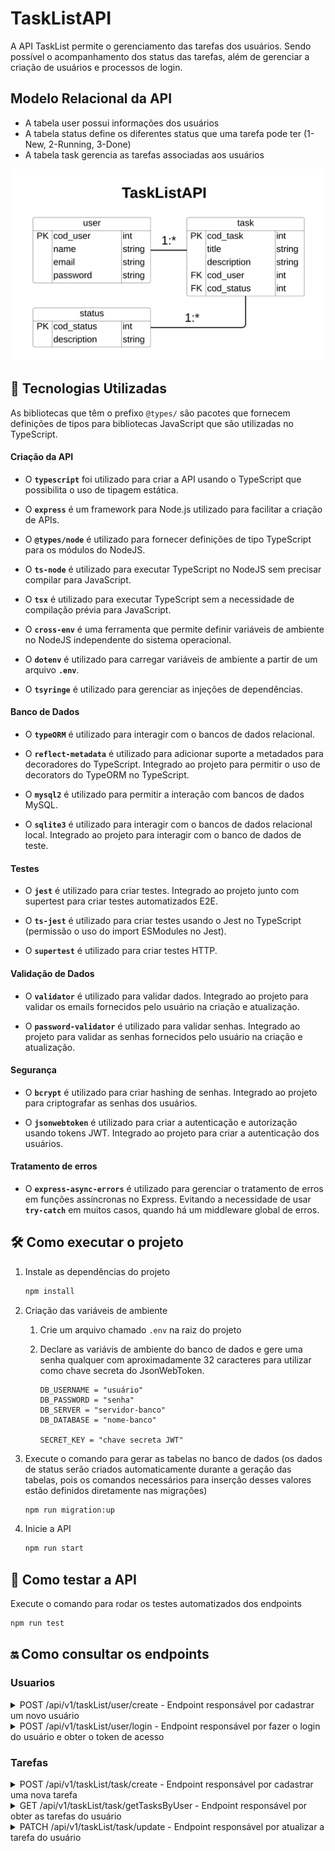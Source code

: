# TaskListAPI

A API TaskList permite o gerenciamento das tarefas dos usuários. Sendo possível o acompanhamento dos status das tarefas, além de gerenciar a criação de usuários e processos de login.

## Modelo Relacional da API

-   A tabela user possui informações dos usuários
-   A tabela status define os diferentes status que uma tarefa pode ter (1-New, 2-Running, 3-Done)
-   A tabela task gerencia as tarefas associadas aos usuários

![Diagrama Entidade Relacionamento da TaskListAPI](docs/der-TaskListAPI.png)

## 🚀 Tecnologias Utilizadas

As bibliotecas que têm o prefixo `@types/` são pacotes que fornecem definições de tipos para bibliotecas JavaScript que são utilizadas no TypeScript.

#### Criação da API

-   O **`typescript`** foi utilizado para criar a API usando o TypeScript que possibilita o uso de tipagem estática.

-   O **`express`** é um framework para Node.js utilizado para facilitar a criação de APIs.

-   O **`@types/node`** é utilizado para fornecer definições de tipo TypeScript para os módulos do NodeJS.

-   O **`ts-node`** é utilizado para executar TypeScript no NodeJS sem precisar compilar para JavaScript.

-   O **`tsx`** é utilizado para executar TypeScript sem a necessidade de compilação prévia para JavaScript.

-   O **`cross-env`** é uma ferramenta que permite definir variáveis de ambiente no NodeJS independente do sistema operacional.

-   O **`dotenv`** é utilizado para carregar variáveis de ambiente a partir de um arquivo **`.env`**.

-   O **`tsyringe`** é utilizado para gerenciar as injeções de dependências.

#### Banco de Dados

-   O **`typeORM`** é utilizado para interagir com o bancos de dados relacional.

-   O **`reflect-metadata`** é utilizado para adicionar suporte a metadados para decoradores do TypeScript. Integrado ao projeto para permitir o uso de decorators do TypeORM no TypeScript.

-   O **`mysql2`** é utilizado para permitir a interação com bancos de dados MySQL.

-   O **`sqlite3`** é utilizado para interagir com o bancos de dados relacional local. Integrado ao projeto para interagir com o banco de dados de teste.

#### Testes

-   O **`jest`** é utilizado para criar testes. Integrado ao projeto junto com supertest para criar testes automatizados E2E.

-   O **`ts-jest`** é utilizado para criar testes usando o Jest no TypeScript (permissão o uso do import ESModules no Jest).

-   O **`supertest`** é utilizado para criar testes HTTP.

#### Validação de Dados

-   O **`validator`** é utilizado para validar dados. Integrado ao projeto para validar os emails fornecidos pelo usuário na criação e atualização.

-   O **`password-validator`** é utilizado para validar senhas. Integrado ao projeto para validar as senhas fornecidos pelo usuário na criação e atualização.

#### Segurança

-   O **`bcrypt`** é utilizado para criar hashing de senhas. Integrado ao projeto para criptografar as senhas dos usuários.

-   O **`jsonwebtoken`** é utilizado para criar a autenticação e autorização usando tokens JWT. Integrado ao projeto para criar a autenticação dos usuários.

#### Tratamento de erros

-   O **`express-async-errors`** é utilizado para gerenciar o tratamento de erros em funções assíncronas no Express. Evitando a necessidade de usar **`try-catch`** em muitos casos, quando há um middleware global de erros.

## 🛠️ Como executar o projeto

1. Instale as dependências do projeto

    ```sh
    npm install
    ```

2. Criação das variáveis de ambiente

    1. Crie um arquivo chamado `.env` na raiz do projeto
    2. Declare as variávis de ambiente do banco de dados e gere uma senha qualquer com aproximadamente 32 caracteres para utilizar como chave secreta do JsonWebToken.

        ```
        DB_USERNAME = "usuário"
        DB_PASSWORD = "senha"
        DB_SERVER = "servidor-banco"
        DB_DATABASE = "nome-banco"

        SECRET_KEY = "chave secreta JWT"
        ```

3. Execute o comando para gerar as tabelas no banco de dados (os dados de status serão criados automaticamente durante a geração das tabelas, pois os comandos necessários para inserção desses valores estão definidos diretamente nas migrações)

    ```sh
    npm run migration:up
    ```

4. Inicie a API

    ```sh
    npm run start
    ```

## 🧪 Como testar a API

Execute o comando para rodar os testes automatizados dos endpoints

```sh
npm run test
```

## 🔛 Como consultar os endpoints

### Usuarios

<details>
  <summary>POST /api/v1/taskList/user/create - Endpoint responsável por cadastrar um novo usuário</summary>

#### **Parâmetros da Requisição**

| **Tipo** | **Parâmetro** | **Descrição**    | **Obrigatório** |
| -------- | ------------- | ---------------- | --------------- |
| body     | `name`        | Nome do usuário  | Sim             |
| body     | `email`       | Email do usuário | Sim             |
| body     | `password`    | Senha do usuário | Sim             |

#### **Respostas da Requisição**

| **Código** | **Status**  | **Descrição**                        |
| ---------- | ----------- | ------------------------------------ |
| 201        | Created     | O usuário foi cadastrado com sucesso |
| 400        | Bad Request | Houve um erro ao cadastrar o usuário |

#### **Resposta 201 do endpoint**

```json
{
    "token": "eyJhbGciOiJIUzI1NiIsInR5cCI6IkpXVCJ9.eyJjb2RfdXNlciI6MSwiaWF0IjoxNzM1MjU0ODQ0LCJleHAiOjE3MzUzNDEyNDR9.pvZW8n863bozAqQ53H-c_67aBim2P8RukO4W1hldpYM"
}
```

</details>

<details>
  <summary>POST /api/v1/taskList/user/login - Endpoint responsável por fazer o login do usuário e obter o token de acesso</summary>

#### **Parâmetros da Requisição**

| **Tipo** | **Parâmetro** | **Descrição**    | **Obrigatório** |
| -------- | ------------- | ---------------- | --------------- |
| body     | `email`       | Email do usuário | Sim             |
| body     | `password`    | Senha do usuário | Sim             |

#### **Respostas da Requisição**

| **Código** | **Status**   | **Descrição**               |
| ---------- | ------------ | --------------------------- |
| 200        | Ok           | O usuário logou com sucesso |
| 400        | Bad Request  | Houve um erro ao logar      |
| 401        | Unauthorized | Login Inválido.             |

#### **Resposta 200 do endpoint**

```json
{
    "token": "eyJhbGciOiJIUzI1NiIsInR5cCI6IkpXVCJ9.eyJjb2RfdXNlciI6MSwiaWF0IjoxNzM1MjU0ODYxLCJleHAiOjE3MzUzNDEyNjF9.prKOlTjbU4KzwZv7CqV1SLfAM-LglulV5OAlYmrkuhA"
}
```

</details>

### Tarefas

<details>
  <summary>POST /api/v1/taskList/task/create - Endpoint responsável por cadastrar uma nova tarefa</summary>

<br>

> A API utiliza um middleware que verifica o token JWT fornecido na requisição. Se o token for válido, ele é decodificado para extrair os dados do usuário. Com essas informações atribuimos a tarefa ao usuário que forneceu o token.

#### **Parâmetros da Requisição**

| **Tipo** | **Parâmetro**   | **Descrição**       | **Obrigatório** |
| -------- | --------------- | ------------------- | --------------- |
| headers  | `authorization` | Token de acesso     | Sim             |
| body     | `title`         | Título da tarefa    | Sim             |
| body     | `description`   | Descrição da tarefa | Sim             |

#### **Respostas da Requisição**

| **Código** | **Status**   | **Descrição**                       |
| ---------- | ------------ | ----------------------------------- |
| 201        | Created      | A tarefa foi cadastrada com sucesso |
| 400        | Bad Request  | Houve um erro ao cadastrar a tarefa |
| 401        | Unauthorized | O token de acesso é obrigatório.    |
| 403        | Forbbiden    | O token de acesso é inválido.       |

</details>

<details>
  <summary>GET /api/v1/taskList/task/getTasksByUser - Endpoint responsável por obter as tarefas do usuário</summary>

<br>

> A API utiliza um middleware que verifica o token JWT fornecido na requisição. Se o token for válido, ele é decodificado para extrair os dados do usuário. Com essas informações conseguimos obter as tarefas vinculadas ao usuário que forneceu o token.

#### **Parâmetros da Requisição**

| **Tipo** | **Parâmetro**   | **Descrição**   | **Obrigatório** |
| -------- | --------------- | --------------- | --------------- |
| headers  | `authorization` | Token de acesso | Sim             |

#### **Respostas da Requisição**

| **Código** | **Status**   | **Descrição**                                   |
| ---------- | ------------ | ----------------------------------------------- |
| 200        | Ok           | As tarefas do usuário foram obtidas com sucesso |
| 400        | Bad Request  | Houve um erro ao obter as tarefas do usuário    |
| 401        | Unauthorized | O token de acesso é obrigatório.                |
| 403        | Forbidden    | O token de acesso é inválido.                   |

#### **Resposta 200 do endpoint**

```json
{
    "cod_user": 1,
    "name": "Stella Luana Araújo",
    "email": "stella_araujo@gmail.com",
    "task": [
        {
            "cod_task": 1,
            "title": "Estudar JS",
            "description": "Operadores Relacionais",
            "status": {
                "cod_status": 1,
                "description": "New"
            }
        },
        {
            "cod_task": 2,
            "title": "Estudar JS",
            "description": "Operadores Aritméticos",
            "status": {
                "cod_status": 3,
                "description": "Done"
            }
        }
    ]
}
```

</details>

<details>
  <summary>PATCH /api/v1/taskList/task/update - Endpoint responsável por atualizar a tarefa do usuário</summary>

<br>

> A API utiliza um middleware que verifica o token JWT fornecido na requisição. Se o token for válido, ele é decodificado para extrair os dados do usuário. Com essas informações conseguimos obter as tarefas vinculadas ao usuário que forneceu o token.

#### **Parâmetros da Requisição**

| **Tipo** | **Parâmetro**   | **Descrição**              | **Obrigatório** |
| -------- | --------------- | -------------------------- | --------------- |
| headers  | `authorization` | Token de acesso            | Sim             |
| body     | `cod_task`      | Código da tarefa           | Sim             |
| body     | `title`         | Título da tarefa           | Não             |
| body     | `description`   | Descrição da tarefa        | Não             |
| body     | `cod_status`    | Código do status da tarefa | Não             |

#### **Respostas da Requisição**

| **Código** | **Status**   | **Descrição**                                  |
| ---------- | ------------ | ---------------------------------------------- |
| 200        | Ok           | O usuário logou com sucesso                    |
| 400        | Bad Request  | Houve um erro ao atualizar a tarefa do usuário |
| 401        | Unauthorized | O token de acesso é obrigatório.               |
| 403        | Forbidden    | O token de acesso é inválido.                  |
| 404        | Not Found    | A tarefa do usuário não foi encontrada.        |
| 404        | Not Found    | O status não foi encontrado.                   |

</details>
